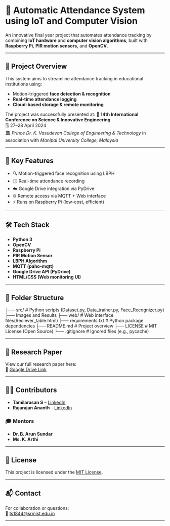 # 📸 Automatic Attendance System using IoT and Computer Vision

An innovative final year project that automates attendance tracking by combining **IoT hardware** and **computer vision algorithms**, built with **Raspberry Pi**, **PIR motion sensors**, and **OpenCV**.

---

## 🚀 Project Overview

This system aims to streamline attendance tracking in educational institutions using:
- Motion-triggered **face detection & recognition**
- **Real-time attendance logging**
- **Cloud-based storage & remote monitoring**

The project was successfully presented at:
📍 **14th International Conference on Science & Innovative Engineering**  
🗓️ 27–28 April 2024  
🏛️ *Prince Dr. K. Vasudevan College of Engineering & Technology* in association with *Manipal University College, Malaysia*

---

## 🔧 Key Features

- 🔍 Motion-triggered face recognition using LBPH
- 🕒 Real-time attendance recording
- ☁️ Google Drive integration via PyDrive
- 🌐 Remote access via MQTT + Web interface
- ⚡ Runs on Raspberry Pi (low-cost, efficient)

---

## 🛠️ Tech Stack

- **Python 3**
- **OpenCV**
- **Raspberry Pi**
- **PIR Motion Sensor**
- **LBPH Algorithm**
- **MQTT (paho-mqtt)**
- **Google Drive API (PyDrive)**
- **HTML/CSS (Web monitoring UI)**

---

## 📁 Folder Structure

├── src/ # Python scripts (Dataset.py, Data_trainer.py, Face_Recognizer.py)
├── Images and Results
├── web/ # Web interface files(Reciever_table.html)
├── requirements.txt # Python package dependencies
├── README.md # Project overview
├── LICENSE # MIT License (Open Source)
└── .gitignore # Ignored files (e.g., pycache)

---

## 📄 Research Paper

View our full research paper here:  
🔗 [Google Drive Link](https://drive.google.com/file/d/1iRxkN9dxVY72ETky4USiGR2eOGR3nU5X/view?usp=sharing)

---

## 👨‍💻 Contributors

- **Tamilarasan S** – [LinkedIn](www.linkedin.com/in/tamilarasans018)  
- **Rajarajan Ananth** - [LinkedIn](https://www.linkedin.com/in/rajarajan-ananth-b173b5228/)

### 🎓 Mentors
- **Dr. B. Arun Sundar**
- **Ms. K. Arthi**

---

## 📜 License

This project is licensed under the [MIT License](LICENSE).

---

## 📬 Contact

For collaboration or questions:  
📧 ts1844@srmist.edu.in

---

